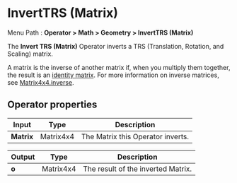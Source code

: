 # InvertTRS (Matrix)

Menu Path : **Operator > Math > Geometry > InvertTRS (Matrix)**

The **Invert TRS (Matrix)** Operator inverts a TRS (Translation, Rotation, and Scaling) matrix. 

A matrix is the inverse of another matrix if, when you multiply them together, the result is an [identity matrix](https://docs.unity3d.com/ScriptReference/Matrix4x4-identity.html). For more information on inverse matrices, see [Matrix4x4.inverse](https://docs.unity3d.com/ScriptReference/Matrix4x4-inverse.html).

## Operator properties

| **Input**  | **Type**  | **Description**                   |
| ---------- | --------- | --------------------------------- |
| **Matrix** | Matrix4x4 | The Matrix this Operator inverts. |

| **Output** | **Type**  | **Description**                    |
| ---------- | --------- | ---------------------------------- |
| **o**      | Matrix4x4 | The result of the inverted Matrix. |